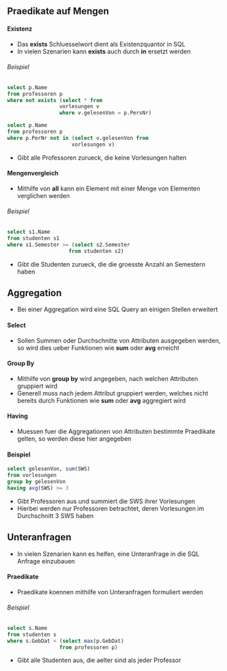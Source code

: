 ## Praedikate auf Mengen
#### Existenz
- Das **exists** Schluesselwort dient als Existenzquantor in SQL
- In vielen Szenarien kann **exists** auch durch **in** ersetzt werden
###### Beispiel
```sql
select p.Name
from professoren p
where not exists (select * from 
				 vorlesungen v
				 where v.gelesenVon = p.PersNr)
```
```sql
select p.Name
from professoren p
where p.PerNr not in (select v.gelesenVon from 
					 vorlesungen v)
```
- Gibt alle Professoren zurueck, die keine Vorlesungen halten
#### Mengenvergleich
- Mithilfe von **all** kann ein Element mit einer Menge von Elementen verglichen werden
###### Beispiel
```sql
select s1.Name
from studenten s1
where s1.Semester >= (select s2.Semester
					from studenten s2)
```
- Gibt die Studenten zurueck, die die groesste Anzahl an Semestern haben
## Aggregation
- Bei einer Aggregation wird eine SQL Query an einigen Stellen erweitert
#### Select
- Sollen Summen oder Durchschnitte von Attributen ausgegeben werden, so wird dies ueber Funktionen wie **sum** oder **avg** erreicht
#### Group By
- Mithilfe von **group by** wird angegeben, nach welchen Attributen gruppiert wird
- Generell muss nach jedem Attribut gruppiert werden, welches nicht bereits durch Funktionen wie **sum** oder **avg** aggregiert wird
#### Having
- Muessen fuer die Aggregationen von Attributen bestimmte Praedikate gelten, so werden diese hier angegeben
#### Beispiel

```sql
select gelesenVon, sum(SWS)
from vorlesungen
group by gelesenVon
having avg(SWS) >= 3
```
- Gibt Professoren aus und summiert die SWS ihrer Vorlesungen
- Hierbei werden nur Professoren betrachtet, deren Vorlesungen im Durchschnitt 3 SWS haben
## Unteranfragen
- In vielen Szenarien kann es helfen, eine Unteranfrage in die SQL Anfrage einzubauen
#### Praedikate
- Praedikate koennen mithilfe von Unteranfragen formuliert werden
###### Beispiel
```sql
select s.Name
from studenten s
where s.GebDat < (select max(p.GebDat)
				 from professoren p)
```
- Gibt alle Studenten aus, die aelter sind als jeder Professor